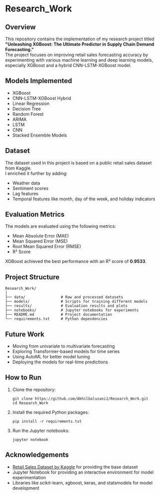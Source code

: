 # Research_Work

## Overview
This repository contains the implementation of my research project titled **"Unleashing XGBoost: The Ultimate Predictor in Supply Chain Demand Forecasting."**  
The project focuses on improving retail sales forecasting accuracy by experimenting with various machine learning and deep learning models, especially XGBoost and a hybrid CNN-LSTM-XGBoost model.

## Models Implemented
- XGBoost
- CNN-LSTM-XGBoost Hybrid
- Linear Regression
- Decision Tree
- Random Forest
- ARIMA
- LSTM
- CNN
- Stacked Ensemble Models

## Dataset
The dataset used in this project is based on a public retail sales dataset from Kaggle.  
I enriched it further by adding:
- Weather data
- Sentiment scores
- Lag features
- Temporal features like month, day of the week, and holiday indicators

## Evaluation Metrics
The models are evaluated using the following metrics:
- Mean Absolute Error (MAE)
- Mean Squared Error (MSE)
- Root Mean Squared Error (RMSE)
- R² Score

XGBoost achieved the best performance with an R² score of **0.9533**.

## Project Structure
```
Research_Work/
│
├── data/                # Raw and processed datasets
├── models/              # Scripts for training different models
├── results/             # Evaluation results and plots
├── notebooks/           # Jupyter notebooks for experiments
├── README.md            # Project documentation
└── requirements.txt     # Python dependencies
```

## Future Work
- Moving from univariate to multivariate forecasting
- Exploring Transformer-based models for time series
- Using AutoML for better model tuning
- Deploying the models for real-time predictions

## How to Run
1. Clone the repository:
    ```
    git clone https://github.com/Akhilbalusani1/Research_Work.git
    cd Research_Work
    ```

2. Install the required Python packages:
    ```
    pip install -r requirements.txt
    ```

3. Run the Jupyter notebooks:
    ```
    jupyter notebook
    ```

## Acknowledgements
- [Retail Sales Dataset by Kaggle](https://www.kaggle.com/datasets/kirbysasuke/retail-sales) for providing the base dataset
- Jupyter Notebook for providing an interactive environment for model experimentation
- Libraries like scikit-learn, xgboost, keras, and statsmodels for model development
